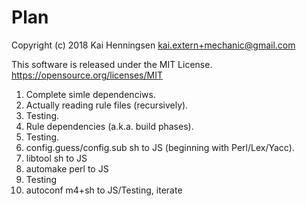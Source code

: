 # Plan

Copyright (c) 2018 Kai Henningsen <kai.extern+mechanic@gmail.com>

This software is released under the MIT License.
https://opensource.org/licenses/MIT

1. Complete simle dependenciws.
2. Actually reading rule files (recursively).
3. Testing.
4. Rule dependencies (a.k.a. build phases).
5. Testing.
6. config.guess/config.sub sh to JS (beginning with Perl/Lex/Yacc).
7. libtool sh to JS
8. automake perl to JS
9. Testing
10. autoconf m4+sh to JS/Testing, iterate
